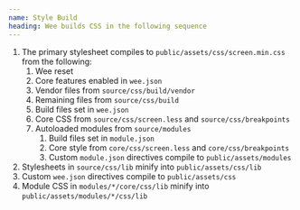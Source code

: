 ```yaml
---
name: Style Build
heading: Wee builds CSS in the following sequence
---
```


1. The primary stylesheet compiles to `public/assets/css/screen.min.css` from the following:
	1. Wee reset
	2. Core features enabled in `wee.json`
	3. Vendor files from `source/css/build/vendor`
	4. Remaining files from `source/css/build`
	5. Build files set in `wee.json`
	6. Core CSS from `source/css/screen.less` and `source/css/breakpoints`
	7. Autoloaded modules from `source/modules`
		1. Build files set in `module.json`
		2. Core style from `core/css/screen.less` and `core/css/breakpoints`
		3. Custom `module.json` directives compile to `public/assets/modules`
2. Stylesheets in `source/css/lib` minify into `public/assets/css/lib`
3. Custom `wee.json` directives compile to `public/assets/css`
4. Module CSS in `modules/*/core/css/lib` minify into `public/assets/modules/*/css/lib`